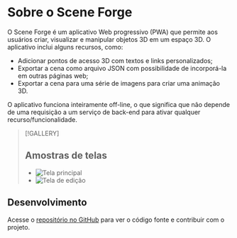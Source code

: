 # Sobre o Scene Forge

O Scene Forge é um aplicativo Web progressivo (PWA) que permite aos usuários
criar, visualizar e manipular objetos 3D em um espaço 3D. O aplicativo
inclui alguns recursos, como:

  - Adicionar pontos de acesso 3D com textos e links personalizados;
  - Exportar a cena como arquivo JSON com possibilidade de incorporá-la em
    outras páginas web;
  - Exportar a cena para uma série de imagens para criar uma animação 3D.

O aplicativo funciona inteiramente off-line, o que significa que não depende de
uma requisição a um serviço de back-end para ativar qualquer
recurso/funcionalidade.

> [!GALLERY]
> ## Amostras de telas
> 
> - ![Tela principal](/screenshots/macos-main-1280.png#!image-dialog "Tela principal da aplicação rodando em Mac OS usando o navegador Chrome")
> - ![Tela de edição](/screenshots/macos-modelview-1280.png#!image-dialog "Tela de visualização de modelos da aplicação rodando em Mac OS usando o navegador Chrome")


## Desenvolvimento

Acesse o [repositório no GitHub](https://github.com/phinpho/scene-forge)
para ver o código fonte e contribuir com o projeto.
